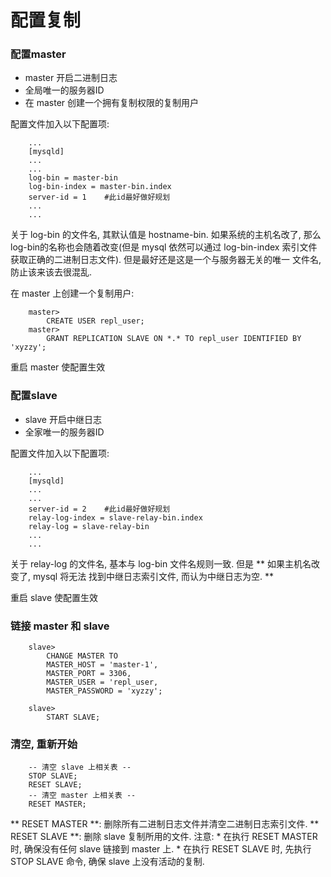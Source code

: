 # 配置复制

### 配置master

* master 开启二进制日志
* 全局唯一的服务器ID
* 在 master 创建一个拥有复制权限的复制用户

配置文件加入以下配置项:

```
    ...
    [mysqld]
    ...
    ...
    log-bin = master-bin
    log-bin-index = master-bin.index
    server-id = 1    #此id最好做好规划
    ...
    ...
```

关于 log-bin 的文件名, 其默认值是 hostname-bin. 如果系统的主机名改了, 那么log-bin的名称也会随着改变(但是
mysql 依然可以通过 log-bin-index 索引文件获取正确的二进制日志文件). 但是最好还是这是一个与服务器无关的唯一
文件名, 防止该来该去很混乱. 

在 master 上创建一个复制用户:

```
    master>
        CREATE USER repl_user;
    master>
        GRANT REPLICATION SLAVE ON *.* TO repl_user IDENTIFIED BY 'xyzzy';
```

重启 master 使配置生效

### 配置slave

* slave 开启中继日志
* 全家唯一的服务器ID

配置文件加入以下配置项:

```
    ...
    [mysqld]
    ...
    ...
    server-id = 2    #此id最好做好规划
    relay-log-index = slave-relay-bin.index
    relay-log = slave-relay-bin
    ...
    ...
```

关于 relay-log 的文件名, 基本与 log-bin 文件名规则一致. 但是 ** 如果主机名改变了, mysql 将无法
找到中继日志索引文件, 而认为中继日志为空. **

重启 slave 使配置生效


### 链接 master 和 slave

```
    slave> 
        CHANGE MASTER TO 
        MASTER_HOST = 'master-1', 
        MASTER_PORT = 3306, 
        MASTER_USER = 'repl_user, 
        MASTER_PASSWORD = 'xyzzy'; 
        
    slave> 
        START SLAVE;
```


### 清空, 重新开始
    
```
    -- 清空 slave 上相关表 --
    STOP SLAVE;
    RESET SLAVE;
    -- 清空 master 上相关表 --
    RESET MASTER;
```
** RESET MASTER **: 删除所有二进制日志文件并清空二进制日志索引文件.
** RESET SLAVE **: 删除 slave 复制所用的文件.
    注意:
        * 在执行 RESET MASTER 时, 确保没有任何 slave 链接到 master 上.
        * 在执行 RESET SLAVE 时, 先执行 STOP SLAVE 命令, 确保 slave 上没有活动的复制.
        










